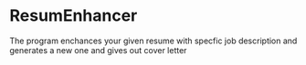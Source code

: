 # ResumEnhancer
 The program enchances your given resume with specfic job description and generates a new one and gives out cover letter 
